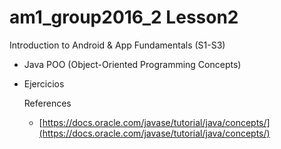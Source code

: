 # am1_group2016_2 Lesson2

Introduction to Android & App Fundamentals (S1-S3)

- Java POO (Object-Oriented Programming Concepts) 
- Ejercicios

    
    References 
    * [https://docs.oracle.com/javase/tutorial/java/concepts/](https://docs.oracle.com/javase/tutorial/java/concepts/)
